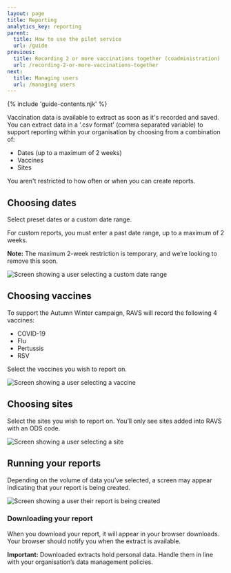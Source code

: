 ```yaml
---
layout: page
title: Reporting
analytics_key: reporting
parent:
  title: How to use the pilot service
  url: /guide
previous:
  title: Recording 2 or more vaccinations together (coadministration)
  url: /recording-2-or-more-vaccinations-together
next:
  title: Managing users
  url: /managing users
---
```


{% include 'guide-contents.njk' %}

Vaccination data is available to extract as soon as it's recorded and saved. You can extract data in a ‘.csv format’ (comma separated variable) to support reporting within your organisation by choosing from a combination of: 

* Dates (up to a maximum of 2 weeks) 
* Vaccines 
* Sites 

You aren't restricted to how often or when you can create reports. 

## Choosing dates

Select preset dates or a custom date range.  

For custom reports, you must enter a past date range, up to a maximum of 2 weeks. 

**Note:** The maximum 2-week restriction is temporary, and we’re looking to remove this soon. 

![Screen showing a user selecting a custom date range](/images/choose-vaccine-warning.png)

## Choosing vaccines 

To support the Autumn Winter campaign, RAVS will record the following 4 vaccines: 

* COVID-19 
* Flu 
* Pertussis 
* RSV 

Select the vaccines you wish to report on. 

![Screen showing a user selecting a vaccine](/images/choose-vaccine-warning.png)

## Choosing sites

Select the sites you wish to report on. You’ll only see sites added into RAVS with an ODS code. 

![Screen showing a user selecting a site](/images/choose-vaccine-warning.png)

## Running your reports 

Depending on the volume of data you’ve selected, a screen may appear indicating that your report is being created. 

![Screen showing a user their report is being created](/images/choose-vaccine-warning.png)

### Downloading your report

When you download your report, it will appear in your browser downloads. Your browser should notify you when the extract is available.  

**Important:** Downloaded extracts hold personal data. Handle them in line with your organisation’s data management policies. 
